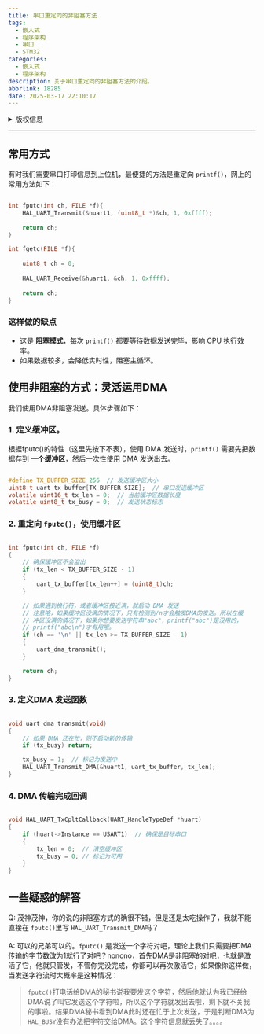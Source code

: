 ```yaml
---
title: 串口重定向的非阻塞方法
tags:
  - 嵌入式
  - 程序架构
  - 串口
  - STM32
categories:
  - 嵌入式
  - 程序架构
description: 关于串口重定向的非阻塞方法的介绍。
abbrlink: 18285
date: 2025-03-17 22:10:17
---
```


<details>

<summary>版权信息</summary>

:::warning

本文章遵循 [CC 4.0 BY-SA](https://creativecommons.org/licenses/by-sa/4.0/deed.zh-hans) 版权协议，转载请附上原文出处链接和本声明。

:::

</details>

---

## 常用方式

有时我们需要串口打印信息到上位机，最便捷的方法是重定向 `printf()`，网上的常用方法如下：

```c

int fputc(int ch, FILE *f){    
	HAL_UART_Transmit(&huart1, (uint8_t *)&ch, 1, 0xffff);
    
	return ch;   
}

int fgetc(FILE *f){
    
	uint8_t ch = 0;
	    
	HAL_UART_Receive(&huart1, &ch, 1, 0xffff);
	    
	return ch;   
}

```

### 这样做的缺点

- 这是 **阻塞模式**，每次 `printf()` 都要等待数据发送完毕，影响 CPU 执行效率。
- 如果数据较多，会降低实时性，阻塞主循环。

## 使用非阻塞的方式：灵活运用DMA

我们使用DMA非阻塞发送。具体步骤如下：

### 1. 定义缓冲区。

根据fputc()的特性（这里先按下不表），使用 DMA 发送时，`printf()` 需要先把数据存到 **一个缓冲区**，然后一次性使用 DMA 发送出去。

```c

#define TX_BUFFER_SIZE 256  // 发送缓冲区大小
uint8_t uart_tx_buffer[TX_BUFFER_SIZE];  // 串口发送缓冲区
volatile uint16_t tx_len = 0;  // 当前缓冲区数据长度
volatile uint8_t tx_busy = 0;  // 发送状态标志

```

### 2. 重定向 `fputc()`，使用缓冲区

```c

int fputc(int ch, FILE *f)
{
    // 确保缓冲区不会溢出
    if (tx_len < TX_BUFFER_SIZE - 1)
    {
        uart_tx_buffer[tx_len++] = (uint8_t)ch;
    }

    // 如果遇到换行符，或者缓冲区接近满，就启动 DMA 发送
    // 注意咯，如果缓冲区没满的情况下，只有检测到/n才会触发DMA的发送。所以在缓
    // 冲区没满的情况下，如果你想要发送字符串"abc"，printf("abc")是没用的，
    // printf("abc\n")才有用哦。
    if (ch == '\n' || tx_len >= TX_BUFFER_SIZE - 1)
    {
        uart_dma_transmit();
    }

    return ch;
}


```

### 3. 定义DMA 发送函数

```c

void uart_dma_transmit(void)
{
    // 如果 DMA 还在忙，则不启动新的传输
    if (tx_busy) return;

    tx_busy = 1;  // 标记为发送中
    HAL_UART_Transmit_DMA(&huart1, uart_tx_buffer, tx_len);
}

```

### 4. DMA 传输完成回调

```c

void HAL_UART_TxCpltCallback(UART_HandleTypeDef *huart)
{
    if (huart->Instance == USART1)  // 确保是目标串口
    {
        tx_len = 0;  // 清空缓冲区
        tx_busy = 0; // 标记为可用
    }
}

```


## 一些疑惑的解答

Q: 茂神茂神，你的说的非阻塞方式的确很不错，但是还是太吃操作了，我就不能直接在 `fputc()`里写 `HAL_UART_Transmit_DMA`吗？\
\
A: 可以的兄弟可以的。`fputc()` 是发送一个字符对吧，理论上我们只需要把DMA传输的字节数改为1就行了对吧？nonono，首先DMA是非阻塞的对吧，也就是激活了它，他就只管发，不管你完没完成，你都可以再次激活它，如果像你这样做，当发送字符流时大概率是这种情况：
> `fputc()`打电话给DMA的秘书说我要发这个字符，然后他就认为我已经给DMA说了叫它发送这个字符啦，所以这个字符就发出去啦，剩下就不关我的事啦。结果DMA秘书看到DMA此时还在忙于上次发送，于是判断DMA为`HAL_BUSY`没有办法把字符交给DMA。这个字符信息就丢失了。。。。